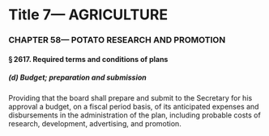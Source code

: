 
# Title 7— AGRICULTURE
### CHAPTER 58— POTATO RESEARCH AND PROMOTION
#### § 2617. Required terms and conditions of plans
##### (d) Budget; preparation and submission

Providing that the board shall prepare and submit to the Secretary for his approval a budget, on a fiscal period basis, of its anticipated expenses and disbursements in the administration of the plan, including probable costs of research, development, advertising, and promotion.

